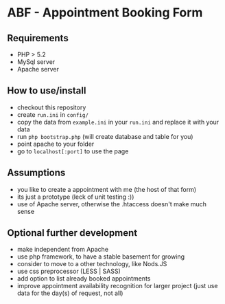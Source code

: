 # ABF - Appointment Booking Form


## Requirements
- PHP > 5.2
- MySql server
- Apache server

## How to use/install
- checkout this repository
- create `run.ini` in `config/`
- copy the data from `example.ini` in your `run.ini` and replace it with your data
- run `php bootstrap.php` (will create database and table for you)
- point apache to your folder
- go to `localhost[:port]` to use the page

## Assumptions
- you like to create a appointment with me (the host of that form)
- its just a prototype (leck of unit testing :))
- use of Apache server, otherwise the .htaccess doesn't make much sense

## Optional further development
- make independent from Apache
- use php framework, to have a stable basement for growing
- consider to move to a other technology, like Nods.JS
- use css preprocessor (LESS | SASS)
- add option to list already booked appointments
- improve appointment availability recognition for larger project (just use data for the day(s) of request, not all)
